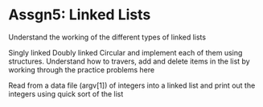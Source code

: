 # Assgn5: Linked Lists

Understand the working of the different types of linked lists

Singly linked
Doubly linked
Circular
and implement each of them using structures. Understand how to travers, add and delete items in the list by working through the practice problems here

Read from a data file (argv[1]) of integers into a linked list and print out the integers using quick sort of the list
